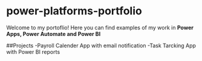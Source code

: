 # power-platforms-portfolio

Welcome to my portoflio!
Here you can find examples of my work in **Power Apps, Power Automate and Power BI**

##Projects
-Payroll Calender App with email notification
-Task Tarcking App with Power BI reports
